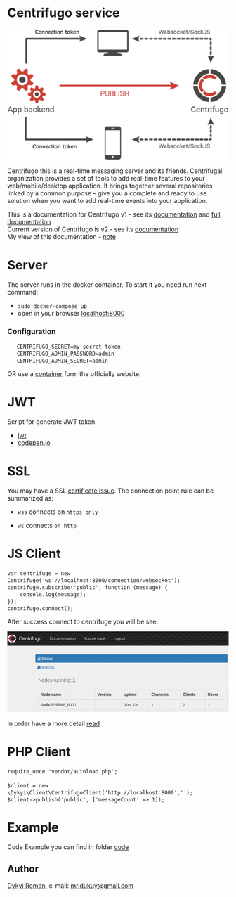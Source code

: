 # Centrifugo service

![image](https://github.com/dykyi-roman/centrifugo-service/blob/master/docs/image.png)

Centrifugo this is a real-time messaging server and its friends. Centrifugal organization provides a set of tools to add real-time features to your web/mobile/desktop application. It brings together several repositories linked by a common purpose – give you a complete and ready to use solution when you want to add real-time events into your application.

This is a documentation for Centrifugo v1 - see its [documentation](https://centrifugal.github.io/centrifugo/) and [full documentation](https://fzambia.gitbooks.io/centrifugal/content/index.html)  
Current version of Centrifugo is v2 - see its [documentation](https://github.com/oleh-ozimok/php-centrifugo)  
My view of this documentation - [note](https://github.com/dykyi-roman/centrifugo-service/blob/master/docs/my_note.md)

# Server

The server runs in the docker container. To start it you need run next command:

* `sudo docker-compose up`
* open in your browser [localhost:8000](http://localhost:8000)

### Configuration

     - CENTRIFUGO_SECRET=my-secret-token
     - CENTRIFUGO_ADMIN_PASSWORD=admin
     - CENTRIFUGO_ADMIN_SECRET=admin

OR use a [container](https://hub.docker.com/r/centrifugo/centrifugo/) form the officially website.


# JWT 

Script for generate JWT token:

* [jwt](https://jwt.io/)
* [codepen.io](https://codepen.io/anon/pen/BGRmye)

# SSL

You may have a SSL [certificate issue](https://stackoverflow.com/questions/29891619/intermittent-err-ssl-protocol-error-error-for-cross-domain-request/29996698#29996698). The connection point rule can be summarized as:

* `wss` connects on `https only`

* `ws` connects `on http`


# JS Client

```
var centrifuge = new Centrifuge('ws://localhost:8000/connection/websocket');
centrifuge.subscribe('public', function (message) { 
    console.log(message); 
}); 
centrifuge.connect(); 
```

After success connect to centrifuge you will be see:

![image](https://github.com/dykyi-roman/centrifugo-service/blob/master/docs/example.png)

In order have a more detail [read](https://github.com/centrifugal/centrifuge-js) 

# PHP Client

```
require_once 'vendor/autoload.php';

$client = new \Dykyi\Client\CentrifugoClient('http://localhost:8000','');
$client->publish('public', ['messageCount' => 1]);
```

# Example

Code Example you can find in folder [code](https://github.com/dykyi-roman/centrifugo-service/tree/master/code) 

## Author
[Dykyi Roman](https://www.linkedin.com/in/roman-dykyi-43428543/), e-mail: [mr.dukuy@gmail.com](mailto:mr.dukuy@gmail.com)
